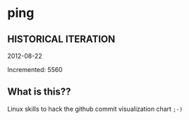 # ping

## HISTORICAL ITERATION
2012-08-22

Incremented: 5560

## What is this?? 
Linux skills to hack the github commit visualization chart `;-)`
